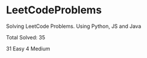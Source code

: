# LeetCodeProblems
Solving LeetCode Problems. Using Python, JS and Java    

Total Solved: 35

31 Easy
4 Medium 


